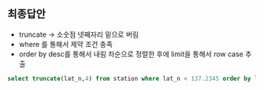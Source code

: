 ## 최종답안

- truncate -> 소숫점 넷째자리 밑으로 버림
- where 를 통해서 제약 조건 충족
- order by desc를 통해서 내림 차순으로 정렬한 후에 limit을 통해서 row case 추출


```sql
select truncate(lat_n,4) from station where lat_n < 137.2345 order by lat_n desc limit 1
```
